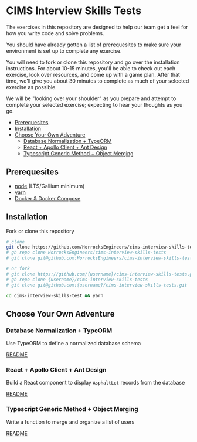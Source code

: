 # CIMS Interview Skills Tests <!-- omit in toc -->

The exercises in this repository are designed to help our team get a feel for how you write code and solve problems.

You should have already gotten a list of prerequesites to make sure your environment is set up to complete any exercise.

You will need to fork or clone this repository and go over the installation instructions. For about 10-15 minutes, you'll be able to check out each exercise, look over resources, and come up with a game plan. After that time, we'll give you about 30 minutes to complete as much of your selected exercise as possible.

We will be "looking over your shoulder" as you prepare and attempt to complete your selected exercise; expecting to hear your thoughts as you go.

- [Prerequesites](#prerequesites)
- [Installation](#installation)
- [Choose Your Own Adventure](#choose-your-own-adventure)
  - [Database Normalization + TypeORM](#database-normalization--typeorm)
  - [React + Apollo Client + Ant Design](#react--apollo-client--ant-design)
  - [Typescript Generic Method + Object Merging](#typescript-generic-method--object-merging)

## Prerequesites

- [node][node] (LTS/Gallium minimum)
- [yarn][yarn]
- [Docker & Docker Compose][docker]

## Installation

Fork or clone this repository

``` bash
# clone
git clone https://github.com/HorrocksEngineers/cims-interview-skills-tests.git
# gh repo clone HorrocksEngineers/cims-interview-skills-tests
# git clone git@github.com:HorrocksEngineers/cims-interview-skills-tests.git

# or fork
# git clone https://github.com/{username}/cims-interview-skills-tests.git
# gh repo clone {username}/cims-interview-skills-tests
# git clone git@github.com:{username}/cims-interview-skills-tests.git

cd cims-interview-skills-test && yarn
```

## Choose Your Own Adventure

### Database Normalization + TypeORM

Use TypeORM to define a normalized database schema

[README](/database-normalization-typeorm/README.md#background)

### React + Apollo Client + Ant Design

Build a React component to display `AsphaltLot` records from the database

[README](/react-apollo-ant/README.md#background)

### Typescript Generic Method + Object Merging

Write a function to merge and organize a list of users

[README](/generic-object-merging/README.md#background)

<!-- links -->
[node]: https://nodejs.org/en/download
[yarn]: https://yarnpkg.com/getting-started/install
[docker]: https://docs.docker.com/get-docker
